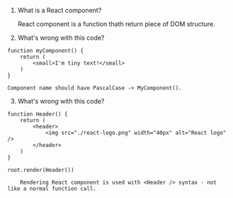 1. What is a React component?

   React component is a function thath return piece of DOM structure.

2. What's wrong with this code?

```
function myComponent() {
    return (
        <small>I'm tiny text!</small>
    )
}
```

    Component name should have PascalCase -> MyComponent().

3. What's wrong with this code?

```
function Header() {
    return (
        <header>
            <img src="./react-logo.png" width="40px" alt="React logo" />
        </header>
    )
}

root.render(Header())

    Rendering React component is used with <Header /> syntax - not like a normal function call.

```
